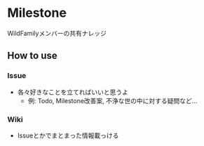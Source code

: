 # Milestone

WildFamilyメンバーの共有ナレッジ

## How to use
### Issue
- 各々好きなことを立てればいいと思うよ
    - 例: Todo, Milestone改善案, 不浄な世の中に対する疑問など...

### Wiki
- Issueとかでまとまった情報載っける


